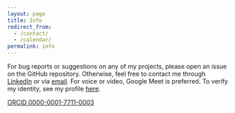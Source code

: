 ```yaml
---
layout: page
title: Info
redirect_from:
  - /contact/
  - /calendar/
permalink: info
---
```

For bug reports or suggestions on any of my projects, please open an issue on the GitHub repository. Otherwise, feel free to contact me through <a href="https://www.linkedin.com/in/niwalker"><ion-icon name="logo-linkedin"></ion-icon> LinkedIn</a> or via <a href="mailto:nswalker@cs.uw.edu"><ion-icon name="mail"></ion-icon> email</a>. For voice or video, Google Meet is preferred. To verify my identity, see my profile [here](https://keybase.io/nickswalker).

<a href="https://orcid.org/0000-0001-7711-0003"><ion-icon name="list-box"></ion-icon> ORCID 0000-0001-7711-0003</a>


